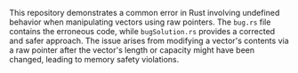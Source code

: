 This repository demonstrates a common error in Rust involving undefined behavior when manipulating vectors using raw pointers. The `bug.rs` file contains the erroneous code, while `bugSolution.rs` provides a corrected and safer approach.  The issue arises from modifying a vector's contents via a raw pointer after the vector's length or capacity might have been changed, leading to memory safety violations.